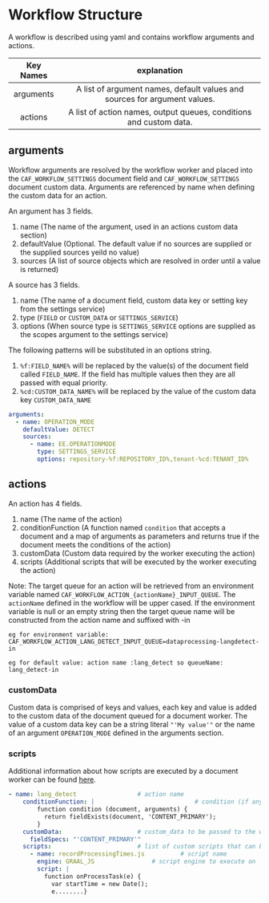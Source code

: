 # Workflow Structure

A workflow is described using yaml and contains workflow arguments and actions.


|  Key Names  |    explanation     |  
|:------------------:|:-------------------:|
| arguments | A list of argument names, default values and sources for argument values. |
| actions | A list of action names, output queues, conditions and custom data.  |

## arguments

Workflow arguments are resolved by the workflow worker and placed into the `CAF_WORKFLOW_SETTINGS` document field and `CAF_WORKFLOW_SETTINGS` document custom data. Arguments are referenced by name when defining the custom data for an action.

An argument has 3 fields.

1. name (The name of the argument, used in an actions custom data section)
2. defaultValue (Optional. The default value if no sources are supplied or the supplied sources yeild no value)
3. sources (A list of source objects which are resolved in order until a value is returned)

A source has 3 fields.

1. name (The name of a document field, custom data key or setting key from the settings service)
2. type (`FIELD` or `CUSTOM_DATA` or `SETTINGS_SERVICE`)
3. options (When source type is `SETTINGS_SERVICE` options are supplied as the scopes argument to the settings service)

The following patterns will be substituted in an options string.

1. `%f:FIELD_NAME%` will be replaced by the value(s) of the document field called `FIELD_NAME`. If the field has multiple values then they are all passed with equal priority.
2. `%cd:CUSTOM_DATA_NAME%` will be replaced by the value of the custom data key `CUSTOM_DATA_NAME`

```yaml
arguments:
  - name: OPERATION_MODE
    defaultValue: DETECT
    sources:
      - name: EE.OPERATIONMODE
        type: SETTINGS_SERVICE
        options: repository-%f:REPOSITORY_ID%,tenant-%cd:TENANT_ID%
```

## actions

An action has 4 fields.

1. name (The name of the action)
2. conditionFunction (A function named `condition` that accepts a document and a map of arguments as parameters and returns true if the document meets the conditions of the action)
3. customData (Custom data required by the worker executing the action) 
4. scripts (Additional scripts that will be executed by the worker executing the action)

Note: The target queue for an action will be retrieved from an environment variable named `CAF_WORKFLOW_ACTION_{actionName}_INPUT_QUEUE`. The `actionName` defined in the workflow will be upper cased. 
If the environment variable is null or an empty string then the target queue name will be constructed from the action name and suffixed with -in
 
`eg for environment variable: CAF_WORKFLOW_ACTION_LANG_DETECT_INPUT_QUEUE=dataprocessing-langdetect-in`

`eg for default value: action name :lang_detect so queueName: lang_detect-in`

### customData

Custom data is comprised of keys and values, each key and value is added to the custom data of the document queued for a document worker. The value of a custom data key can be a string literal `"'My value'"` or the name of an argument `OPERATION_MODE` defined in the arguments section.

### scripts

Additional information about how scripts are executed by a document worker can be found [here](https://github.com/CAFDataProcessing/worker-document#document-worker-event-handlers).

```yaml
- name: lang_detect					# action name					
    conditionFunction: |                           	# condition (if any) for the worker to be actioned
        function condition (document, arguments) { 
          return fieldExists(document, 'CONTENT_PRIMARY'); 
        }
    customData:						# custom_data to be passed to the worker
      fieldSpecs: "'CONTENT_PRIMARY'"
    scripts:						# list of custom scripts that can be passed to the worker
      - name: recordProcessingTimes.js			# script name
        engine: GRAAL_JS 				# script engine to execute on 
        script: |
          function onProcessTask(e) {
            var startTime = new Date();
            e........}
```
